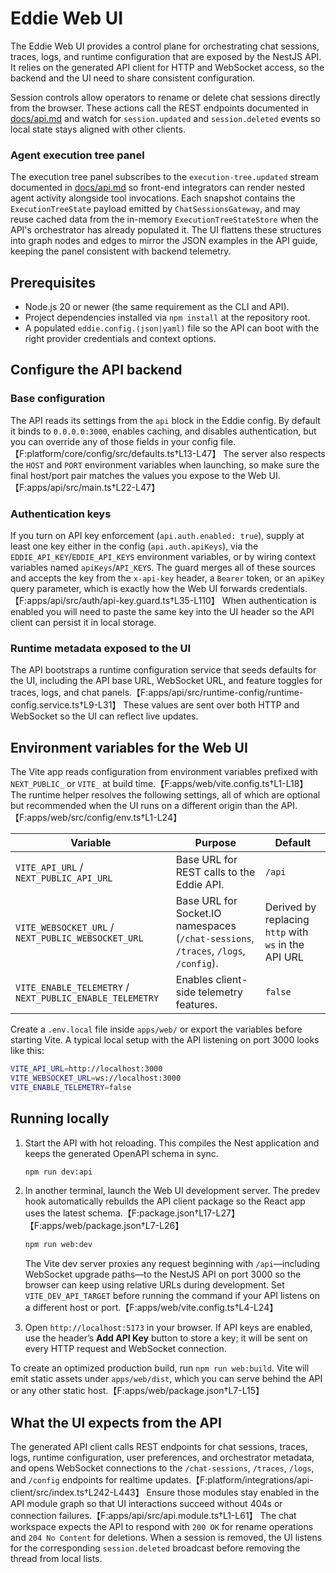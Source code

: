 # Eddie Web UI

The Eddie Web UI provides a control plane for orchestrating chat sessions, traces, logs, and runtime configuration that are exposed by the NestJS API. It relies on the generated API client for HTTP and WebSocket access, so the backend and the UI need to share consistent configuration.

Session controls allow operators to rename or delete chat sessions directly from the browser. These actions call the REST endpoints documented in [docs/api.md](docs/api.md) and watch for `session.updated` and `session.deleted` events so local state stays aligned with other clients.

### Agent execution tree panel

The execution tree panel subscribes to the `execution-tree.updated` stream
documented in [docs/api.md](docs/api.md#orchestrator-metadata) so front-end
integrators can render nested agent activity alongside tool invocations. Each
snapshot contains the `ExecutionTreeState` payload emitted by
`ChatSessionsGateway`, and may reuse cached data from the in-memory
`ExecutionTreeStateStore` when the API's orchestrator has already populated it.
The UI flattens these structures into graph nodes and edges to mirror the JSON
examples in the API guide, keeping the panel consistent with backend telemetry.

## Prerequisites

- Node.js 20 or newer (the same requirement as the CLI and API).
- Project dependencies installed via `npm install` at the repository root.
- A populated `eddie.config.(json|yaml)` file so the API can boot with the right provider credentials and context options.

## Configure the API backend

### Base configuration

The API reads its settings from the `api` block in the Eddie config. By default it binds to `0.0.0.0:3000`, enables caching, and disables authentication, but you can override any of those fields in your config file.【F:platform/core/config/src/defaults.ts†L13-L47】 The server also respects the `HOST` and `PORT` environment variables when launching, so make sure the final host/port pair matches the values you expose to the Web UI.【F:apps/api/src/main.ts†L22-L47】

### Authentication keys

If you turn on API key enforcement (`api.auth.enabled: true`), supply at least one key either in the config (`api.auth.apiKeys`), via the `EDDIE_API_KEY`/`EDDIE_API_KEYS` environment variables, or by wiring context variables named `apiKeys`/`API_KEYS`. The guard merges all of these sources and accepts the key from the `x-api-key` header, a `Bearer` token, or an `apiKey` query parameter, which is exactly how the Web UI forwards credentials.【F:apps/api/src/auth/api-key.guard.ts†L35-L110】 When authentication is enabled you will need to paste the same key into the UI header so the API client can persist it in local storage.

### Runtime metadata exposed to the UI

The API bootstraps a runtime configuration service that seeds defaults for the UI, including the API base URL, WebSocket URL, and feature toggles for traces, logs, and chat panels.【F:apps/api/src/runtime-config/runtime-config.service.ts†L9-L31】 These values are sent over both HTTP and WebSocket so the UI can reflect live updates.

## Environment variables for the Web UI

The Vite app reads configuration from environment variables prefixed with `NEXT_PUBLIC_` or `VITE_` at build time.【F:apps/web/vite.config.ts†L1-L18】 The runtime helper resolves the following settings, all of which are optional but recommended when the UI runs on a different origin than the API.【F:apps/web/src/config/env.ts†L1-L24】

| Variable | Purpose | Default |
| --- | --- | --- |
| `VITE_API_URL` / `NEXT_PUBLIC_API_URL` | Base URL for REST calls to the Eddie API. | `/api` |
| `VITE_WEBSOCKET_URL` / `NEXT_PUBLIC_WEBSOCKET_URL` | Base URL for Socket.IO namespaces (`/chat-sessions`, `/traces`, `/logs`, `/config`). | Derived by replacing `http` with `ws` in the API URL |
| `VITE_ENABLE_TELEMETRY` / `NEXT_PUBLIC_ENABLE_TELEMETRY` | Enables client-side telemetry features. | `false` |

Create a `.env.local` file inside `apps/web/` or export the variables before starting Vite. A typical local setup with the API listening on port 3000 looks like this:

```bash
VITE_API_URL=http://localhost:3000
VITE_WEBSOCKET_URL=ws://localhost:3000
VITE_ENABLE_TELEMETRY=false
```

## Running locally

1. Start the API with hot reloading. This compiles the Nest application and keeps the generated OpenAPI schema in sync.

   ```bash
   npm run dev:api
   ```

2. In another terminal, launch the Web UI development server. The predev hook automatically rebuilds the API client package so the React app uses the latest schema.【F:package.json†L17-L27】【F:apps/web/package.json†L7-L26】

   ```bash
   npm run web:dev
   ```

   The Vite dev server proxies any request beginning with `/api`—including WebSocket upgrade paths—to the NestJS API on port 3000 so the browser can keep using relative URLs during development. Set `VITE_DEV_API_TARGET` before running the command if your API listens on a different host or port.【F:apps/web/vite.config.ts†L4-L24】

3. Open `http://localhost:5173` in your browser. If API keys are enabled, use the header’s **Add API Key** button to store a key; it will be sent on every HTTP request and WebSocket connection.

To create an optimized production build, run `npm run web:build`. Vite will emit static assets under `apps/web/dist`, which you can serve behind the API or any other static host.【F:apps/web/package.json†L7-L15】

## What the UI expects from the API

The generated API client calls REST endpoints for chat sessions, traces, logs, runtime configuration, user preferences, and orchestrator metadata, and opens WebSocket connections to the `/chat-sessions`, `/traces`, `/logs`, and `/config` endpoints for realtime updates.【F:platform/integrations/api-client/src/index.ts†L242-L443】 Ensure those modules stay enabled in the API module graph so that UI interactions succeed without 404s or connection failures.【F:apps/api/src/api.module.ts†L1-L61】
The chat workspace expects the API to respond with `200 OK` for rename operations and `204 No Content` for deletions. When a session is removed, the UI listens for the corresponding `session.deleted` broadcast before removing the thread from local lists.
